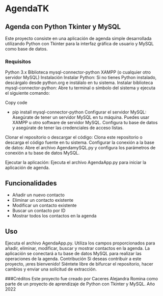 # AgendaTK
## Agenda con Python Tkinter y MySQL
Este proyecto consiste en una aplicación de agenda simple desarrollada utilizando Python con Tkinter para la interfaz gráfica de usuario y MySQL como base de datos.

### Requisitos
Python 3.x
Biblioteca mysql-connector-python
XAMPP (o cualquier otro servidor MySQL)
Instalación
Instalar Python: Si no tienes Python instalado, descárgalo desde python.org e instálalo en tu sistema.
Instalar biblioteca mysql-connector-python: Abre tu terminal o símbolo del sistema y ejecuta el siguiente comando:

Copy code
* pip install mysql-connector-python
Configurar el servidor MySQL: Asegúrate de tener un servidor MySQL en tu máquina. Puedes usar XAMPP u otro software de servidor MySQL. Configura tu base de datos y asegúrate de tener las credenciales de acceso listas.

Clonar el repositorio o descargar el código: Clona este repositorio o descarga el código fuente en tu sistema.
Configurar la conexión a la base de datos: Abre el archivo AgendamySQL.py y configura los parámetros de conexión a tu base de datos MySQL.

Ejecutar la aplicación: Ejecuta el archivo AgendaApp.py para iniciar la aplicación de agenda.

## Funcionalidades
* Añadir un nuevo contacto
* Eliminar un contacto existente
* Modificar un contacto existente
* Buscar un contacto por ID
* Mostrar todos los contactos en la agenda
## Uso
Ejecuta el archivo AgendaApp.py.
Utiliza los campos proporcionados para añadir, eliminar, modificar, buscar y mostrar contactos en la agenda.
La aplicación se conectará a tu base de datos MySQL para realizar las operaciones de la agenda.
Contribución
Si deseas contribuir a este proyecto, ¡eres bienvenido! Siéntete libre de bifurcar el repositorio, hacer cambios y enviar una solicitud de extracción.

###Créditos
Este proyecto fue creado por Caceres Alejandra Romina como parte de un proyecto de aprendizaje de Python con Tkinter y MySQL.
Año 2022
